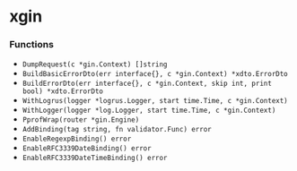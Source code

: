 # xgin

### Functions

+ `DumpRequest(c *gin.Context) []string`
+ `BuildBasicErrorDto(err interface{}, c *gin.Context) *xdto.ErrorDto`
+ `BuildErrorDto(err interface{}, c *gin.Context, skip int, print bool) *xdto.ErrorDto`
+ `WithLogrus(logger *logrus.Logger, start time.Time, c *gin.Context)`
+ `WithLogger(logger *log.Logger, start time.Time, c *gin.Context)`
+ `PprofWrap(router *gin.Engine)`
+ `AddBinding(tag string, fn validator.Func) error`
+ `EnableRegexpBinding() error`
+ `EnableRFC3339DateBinding() error`
+ `EnableRFC3339DateTimeBinding() error`
